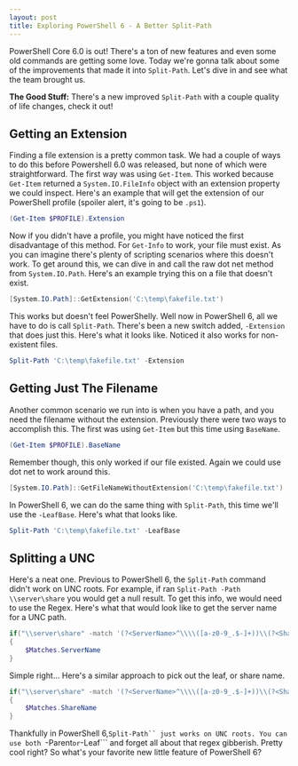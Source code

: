 ```yaml
---
layout: post
title: Exploring PowerShell 6 - A Better Split-Path
---
```

PowerShell Core 6.0 is out!
There's a ton of new features and even some old commands are getting some love.
Today we're gonna talk about some of the improvements that made it into ```Split-Path```.
Let's dive in and see what the team brought us.

**The Good Stuff:**
There's a new improved ```Split-Path``` with a couple quality of life changes, check it out!
<!-- more -->

## Getting an Extension

Finding a file extension is a pretty common task.
We had a couple of ways to do this before Powershell 6.0 was released, but none of which were straightforward.
The first way was using ```Get-Item```.
This worked because ```Get-Item``` returned a ```System.IO.FileInfo``` object with an extension property we could inspect.
Here's an example that will get the extension of our PowerShell profile (spoiler alert, it's going to be ```.ps1```).

```powershell
(Get-Item $PROFILE).Extension
```

Now if you didn't have a profile, you might have noticed the first disadvantage of this method.
For ```Get-Info``` to work, your file must exist.
As you can imagine there's plenty of scripting scenarios where this doesn't work.
To get around this, we can dive in and call the raw dot net method from ```System.IO.Path```.
Here's an example trying this on a file that doesn't exist.

```powershell
[System.IO.Path]::GetExtension('C:\temp\fakefile.txt')
```

This works but doesn't feel PowerShelly.
Well now in PowerShell 6, all we have to do is call ```Split-Path```.
There's been a new switch added, ```-Extension``` that does just this.
Here's what it looks like.
Noticed it also works for non-existent files.

```powershell
Split-Path 'C:\temp\fakefile.txt' -Extension
```

## Getting Just The Filename

Another common scenario we run into is when you have a path, and you need the filename without the extension.
Previously there were two ways to accomplish this.
The first was using ```Get-Item``` but this time using ```BaseName```.

```powershell
(Get-Item $PROFILE).BaseName
```

Remember though, this only worked if our file existed.
Again we could use dot net to work around this.

```powershell
[System.IO.Path]::GetFileNameWithoutExtension('C:\temp\fakefile.txt')
```

In PowerShell 6, we can do the same thing with ```Split-Path```, this time we'll use the ```-LeafBase```.
Here's what that looks like.

```powershell
Split-Path 'C:\temp\fakefile.txt' -LeafBase
```

## Splitting a UNC

Here's a neat one.
Previous to PowerShell 6, the ```Split-Path``` command didn't work on UNC roots.
For example, if ran ```Split-Path -Path \\server\share``` you would get a null result.
To get this info, we would need to use the Regex.
Here's what that would look like to get the server name for a UNC path.

```powershell
if("\\server\share" -match '(?<ServerName>^\\\\([a-z0-9_.$-]+))\\(?<ShareName>([a-z0-9_.$-]+))')
{
    $Matches.ServerName
}
```

Simple right...
Here's a similar approach to pick out the leaf, or share name.

```powershell
if("\\server\share" -match '(?<ServerName>^\\\\([a-z0-9_.$-]+))\\(?<ShareName>([a-z0-9_.$-]+))')
{
    $Matches.ShareName
}
```

Thankfully in PowerShell 6,```Split-Path`` just works on UNC roots.
You can use both ```-Parent``` or ```-Leaf``` and forget all about that regex gibberish.
Pretty cool right?
So what's your favorite new little feature of PowerShell 6?
